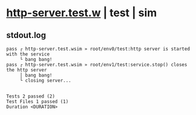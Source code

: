 # [http-server.test.w](../../../../../../examples/tests/sdk_tests/service/http-server.test.w) | test | sim

## stdout.log
```log
pass ┌ http-server.test.wsim » root/env0/test:http server is started with the service
     └ bang bang!
pass ┌ http-server.test.wsim » root/env1/test:service.stop() closes the http server  
     │ bang bang!
     └ closing server...
 
 
Tests 2 passed (2)
Test Files 1 passed (1)
Duration <DURATION>
```

